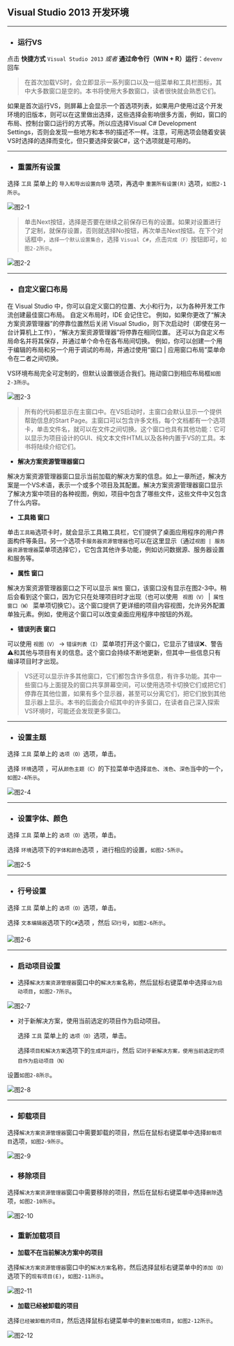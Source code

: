 ## Visual Studio 2013 开发环境

---

* ### 运行VS


点击 **快捷方式** `Visual Studio 2013` _或者_
**通过命令行（WIN + R）运行**：`devenv` 回车

> 在首次加载VS时，会立即显示一系列窗口以及一组菜单和工具栏图标，其中大多数窗口是空的。本书将使用大多数窗口，读者很快就会熟悉它们。

如果是首次运行VS，则屏幕上会显示一个首选项列表，如果用户使用过这个开发环境的旧版本，则可以在这里做出选择，这些选择会影响很多方面，例如，窗口的布局、控制台窗口运行的方式等。所以应选择Visual C\# Development Settings，否则会发现一些地方和本书的描述不一样。注意，可用选项会随着安装VS时选择的选择而变化，但只要选择安装C\#，这个选项就是可用的。

---

* ### 重置所有设置


选择 `工具` 菜单上的 `导入和导出设置向导` 选项，再选中 `重置所有设置(R)` 选项，`如图2-1所示`。


![图2-1](/assets/2-1.png)



> 单击Next按钮，选择是否要在继续之前保存已有的设置。如果对设置进行了定制，就保存设置，否则就选择No按钮，再次单击Next按钮。在下个对话框中，`选择一个默认设置集合`，选择 `Visual C#`，点击`完成（F）`按钮即可，`如图2-2所示`。

![图2-2](/assets/2-2.png)

---

* ### 自定义窗口布局


在 Visual Studio 中，你可以自定义窗口的位置、大小和行为，以为各种开发工作流创建最佳窗口布局。 自定义布局时，IDE 会记住它。 例如，如果你更改了“解决方案资源管理器”的停靠位置然后关闭 Visual Studio，则下次启动时（即使在另一台计算机上工作），“解决方案资源管理器”将停靠在相同位置。 还可以为自定义布局命名并将其保存，并通过单个命令在各布局间切换。 例如，你可以创建一个用于编辑的布局和另一个用于调试的布局，并通过使用“窗口 \| 应用窗口布局”菜单命令在二者之间切换。

VS环境布局完全可定制的，但默认设置很适合我们。拖动窗口到相应布局框`如图2-3所示`。

![图2-3](/assets/2-3.png)

> 所有的代码都显示在主窗口中。在VS启动时，主窗口会默认显示一个提供帮助信息的Start Page。主窗口可以包含许多文档，每个文档都有一个选项卡，单击文件名，就可以在文件之间切换。这个窗口也具有其他功能：它可以显示为项目设计的GUI、纯文本文件HTML以及各种内置于VS的工具。本书将陆续介绍它们。


* **解决方案资源管理器窗口**


解决方案资源管理器窗口显示当前加载的解决方案的信息。如上一章所述，解决方案是一个VS术语，表示一个或多个项目及其配置。解决方案资源管理器窗口显示了解决方案中项目的各种视图，例如，项目中包含了哪些文件，这些文件中又包含了什么内容。


* **工具箱 窗口**

单击` 工具箱 `选项卡时，就会显示工具箱工具栏，它们提供了桌面应用程序的用户界面构件等条目。另一个选项卡` 服务器资源管理器 `也可以在这里显示（通过` 视图 | 服务器资源管理器 `菜单项选择它），它包含其他许多功能，例如访问数据源、服务器设置和服务等。

* **属性 窗口**

解决方案资源管理器窗口之下可以显示 `属性` 窗口，该窗口没有显示在图2-3中。稍后会看到这个窗口，因为它只在处理项目时才出现（也可以使用 ` 视图（V）` |` 属性窗口（W）` 菜单项切换它）。这个窗口提供了更详细的项目内容视图，允许另外配置单独元素。例如，使用这个窗口可以改变桌面应用程序中按钮的外观。

* **错误列表 窗口**

可以使用 `视图（V）` -> `错误列表（I）` 菜单项打开这个窗口，它显示了错误❌、警告⚠️和其他与项目有关的信息。这个窗口会持续不断地更新，但其中一些信息只有编译项目时才出现。


> VS还可以显示许多其他窗口，它们都包含许多信息，有许多功能。其中一些窗口与上面提及的窗口共享屏幕空间，可以使用选项卡切换它们或把它们停靠在其他位置，如果有多个显示器，甚至可以分离它们，把它们放到其他显示器上显示。本书的后面会介绍其中的许多窗口，在读者自己深入探索VS环境时，可能还会发现更多窗口。


---

* ### 设置主题


选择 `工具` 菜单上的 `选项（O）`选项，单击。

选择 `环境`选项 ，可从`颜色主题（C）`的下拉菜单中选择`蓝色`、`浅色`、`深色`当中的一个，`如图2-4所示`。

![图2-4](/assets/2-4.png)

---

* ### 设置字体、颜色


选择 `工具` 菜单上的 `选项（O）`选项，单击。

选择 `环境`选项下的`字体和颜色`选项 ，进行相应的设置，`如图2-5所示`。

![图2-5](/assets/2-5.png)

---

* ### 行号设置


选择 `工具` 菜单上的 `选项（O）`选项，单击。

选择 `文本编辑器`选项下的`C#`选项 ，然后 ☑️`行号`，`如图2-6所示`。

![图2-6](/assets/2-6.png)

---

* ### 启动项目设置

* 选择`解决方案资源管理器`窗口中的`解决方案`名称，然后鼠标右键菜单中选择`设为启动项目`，`如图2-7所示`。


![图2-7](/assets/2-7.png)

* 对于新解决方案，使用当前选定的项目作为启动项目。

  选择 `工具` 菜单上的 `选项（O）`选项，单击。

  选择`项目和解决方案`选项下的`生成并运行`，然后 ☑️`对于新解决方案，使用当前选定的项目作为启动项目（N）`


设置`如图2-8所示`。

![图2-8](/assets/2-8.png)

---

* ### 卸载项目


选择`解决方案资源管理器`窗口中需要卸载的项目，然后在鼠标右键菜单中选择`卸载项目`选项，`如图2-9所示`。

![图2-9](/assets/2-9.png)

* ### 移除项目


选择`解决方案资源管理器`窗口中需要移除的项目，然后在鼠标右键菜单中选择`删除`选项，`如图2-10所示`。

![图2-10](/assets/2-10.png)

* ### 重新加载项目

* **加载不在当前解决方案中的项目**


选择`解决方案资源管理器`窗口中的`解决方案`名称，然后选择鼠标右键菜单中的`添加（D）`选项下的`现有项目(E)`，`如图2-11所示`。

![图2-11](/assets/2-11.png)

* **加载已经被卸载的项目**

选择`已经被卸载的项目`，然后选择鼠标右键菜单中的`重新加载项目`，`如图2-12所示`。

![图2-12](/assets/2-12.png)




